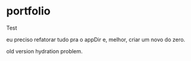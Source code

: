# portfolio
Test

eu preciso refatorar tudo pra o appDir
e, melhor, criar um novo do zero.

old version
hydration problem.
